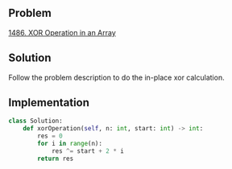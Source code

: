 ## Problem
[1486. XOR Operation in an Array](https://leetcode.com/problems/xor-operation-in-an-array/)

## Solution
Follow the problem description to do the in-place xor calculation.

## Implementation
```python
class Solution:
    def xorOperation(self, n: int, start: int) -> int:
        res = 0
        for i in range(n):
            res ^= start + 2 * i
        return res
```
